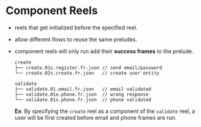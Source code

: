 # Component Reels

* reels that  get initialized before the specified reel.
* allow different flows to reuse the same preludes.
* component reels will only run add their **success frames** to the prelude.

  ```
  create
  ├── create.01s.register.fr.json // send email/password
  └── create.02s.create.fr.json   // create user entity

  validate
  ├── validate.01.email.fr.json   // email validated
  ├── validate.01e.phone.fr.json  // wrong response
  └── validate.01s.phone.fr.json  // phone validated
  ```
  **Ex**: By specifying the `create` reel as a component of the `validate` reel,
  a user will be first created before email and phone frames are run.
